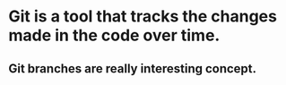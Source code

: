 # Git is a tool that tracks the changes made in the code over time.

## Git branches are really interesting concept.